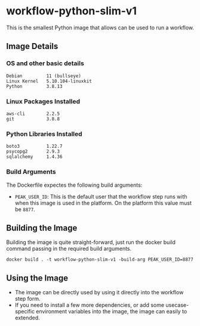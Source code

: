 # workflow-python-slim-v1
This is the smallest Python image that allows can be used to run a workflow.

## Image Details
### OS and other basic details
```
Debian         11 (bullseye)
Linux Kernel   5.10.104-linuxkit
Python         3.8.13
```

### Linux Packages Installed
```
aws-cli        2.2.5
git            3.8.8
```

### Python Libraries Installed
```
boto3          1.22.7
psycopg2       2.9.3
sqlalchemy     1.4.36
```

### Build Arguments
The Dockerfile expectes the following build arguments:
- `PEAK_USER_ID`: This is the default user that the workflow step runs with when this image is used in the platform. On the platform this value must be `8877`.

## Building the Image
Building the image is quite straight-forward, just run the docker build command passing in the required build arguments.
```
docker build . -t workflow-python-slim-v1 -build-arg PEAK_USER_ID=8877
```

## Using the Image
- The image can be directly used by using it directly into the workflow step form.
- If you need to install a few more dependencies, or add some usecase-specific environment variables into the image, the image can easily to extended.